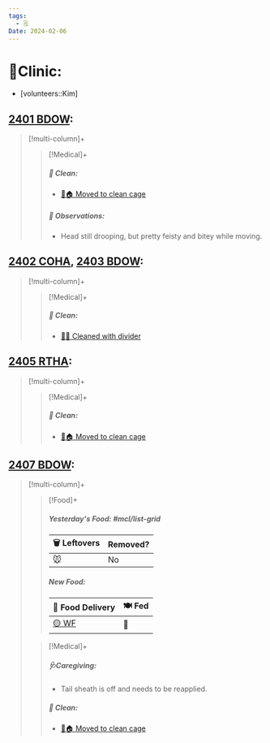 ```yaml
---
tags:
  - 🗒️
Date: 2024-02-06
---
```


# 🏥Clinic:
- [volunteers::Kim]

## [2401 BDOW](../RARE%20Birds/2401%20BDOW.md):
> [!multi-column]+
>
>> [!Medical]+
>>##### 🫧 Clean:
>> - [🧼🏠 Moved to clean cage](../Admin/Codes/Moved%20to%20clean%20cage.md)
>>
>> ##### 🔭 Observations:
>> - Head still drooping, but pretty feisty and bitey while moving.

## [2402 COHA](../RARE%20Birds/2402%20COHA.md), [2403 BDOW](../RARE%20Birds/2403%20BDOW.md):
> [!multi-column]+
>
>> [!Medical]+
>>
>>##### 🫧 Clean:
>> - [🧼➗ Cleaned with divider](../Admin/Codes/Cleaned%20with%20divider.md)
>>

## [2405 RTHA](../RARE%20Birds/2405%20RTHA.md):
> [!multi-column]+
>
>> [!Medical]+
>>
>>##### 🫧 Clean:
>> - [🧼🏠 Moved to clean cage](../Admin/Codes/Moved%20to%20clean%20cage.md)
>>

## [2407 BDOW](../RARE%20Birds/2407%20BDOW.md):
> [!multi-column]+
>
>> [!Food]+
>> ##### Yesterday's Food: #mcl/list-grid
>> |🗑️ Leftovers| Removed?
>> |---|---|
>>|🐭|No
>>
>> ##### New Food:
>> |🚚 Food Delivery| 🍽️ Fed|
>> |---|---|
>>|[🟡 WF](../Admin/Codes/Whole%20food.md)|🐀
>
>> [!Medical]+
>> ##### 🩺Caregiving:
>> - Tail sheath is off and needs to be reapplied.
>>
>>##### 🫧 Clean:
>> - [🧼🏠 Moved to clean cage](../Admin/Codes/Moved%20to%20clean%20cage.md)
>>
